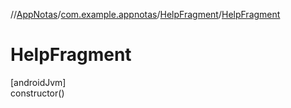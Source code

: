 //[AppNotas](../../../index.md)/[com.example.appnotas](../index.md)/[HelpFragment](index.md)/[HelpFragment](-help-fragment.md)

# HelpFragment

[androidJvm]\
constructor()
